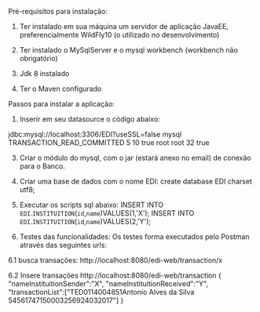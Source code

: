 Pré-requisitos para instalação:
1. Ter instalado em sua máquina um servidor de aplicação JavaEE, preferencialmente WildFly10 (o utilizado no desenvolvimento)

2. Ter instalado o MySqlServer e o mysql workbench (workbench não obrigatório)

3. Jdk 8 instalado

4. Ter o Maven configurado

Passos para instalar a aplicação:

1. Inserir em seu datasource o código abaixo:

<datasource jta="true" jndi-name="java:jboss/datasources/ediDS" pool-name="ediDS" enabled="true" use-java-context="true">
    <connection-url>jdbc:mysql://localhost:3306/EDI?useSSL=false</connection-url>
    <driver>mysql</driver>
    <transaction-isolation>TRANSACTION_READ_COMMITTED</transaction-isolation>
    <pool>
        <min-pool-size>5</min-pool-size>
        <max-pool-size>10</max-pool-size>
        <prefill>true</prefill>
    </pool>
    <security>
        <user-name>root</user-name>
        <password>root</password>
    </security>
    <statement>
        <prepared-statement-cache-size>32</prepared-statement-cache-size>
        <share-prepared-statements>true</share-prepared-statements>
    </statement>
</datasource>

3. Criar o módulo do mysql, com o jar (estará anexo no email) de conexão para o Banco.

4. Criar uma base de dados com o nome EDI: 
create database EDI charset utf8;

5. Executar os scripts sql abaixo:
INSERT INTO `EDI`.`INSTITUITION`(`id`,`name`)VALUES(1,'X');
INSERT INTO `EDI`.`INSTITUITION`(`id`,`name`)VALUES(2,'Y');


6. Testes das funcionalidades:
Os testes forma executados pelo Postman através das seguintes urls:

6.1 busca transações:
http://localhost:8080/edi-web/transaction/x

6.2 Insere transações
http://localhost:8080/edi-web/transaction
{
	"nameInstituitionSender":"X",
	"nameInstituitionReceived":"Y",
	"transactionList":["TED0114004851Antonio Alves da Silva        54561747150003256924032017"]
}
